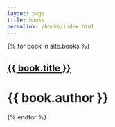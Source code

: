 ```yaml
---
layout: page
title: books
permalink: /books/index.html
---
```


{% for book in site.books %}
<h2><a href="{{ book.url | prepend:site.baseurl }}">{{ book.title }}</a></h2><nobr><h1>{{ book.author }}</h1>
{% endfor %}
